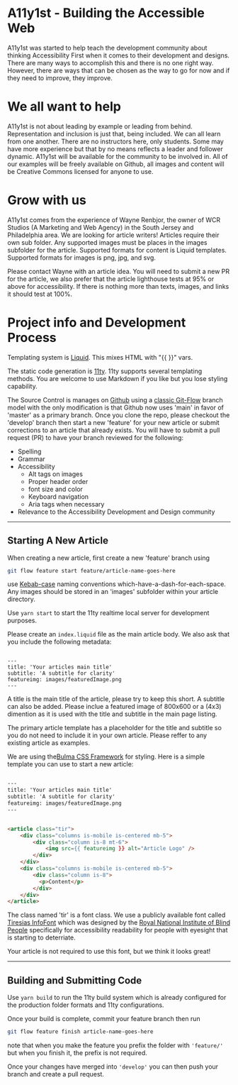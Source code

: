 # A11y1st - Building the Accessible Web

A11y1st was started to help teach the development community about thinking Accessibility First when it comes to their development and designs. There are many ways to accomplish this and there is no one right way. However, there are ways that can be chosen as the way to go for now and if they need to improve, they improve. 


# We all want to help
A11y1st is not about leading by example or leading from behind. Representation and inclusion is just that, being included. We can all learn from one another. There are no instructors here, only students. Some may have more experience but that by no means reflects a leader and follower dynamic. A11y1st will be available for the community to be involved in. All of our examples will be freely available on Github, all images and content will be Creative Commons licensed for anyone to use.

# Grow with us 
A11y1st comes from the experience of Wayne Renbjor, the owner of WCR Studios (A Marketing and Web Agency) in the South Jersey and Philadelphia area. We are looking for article writers! Articles require their own sub folder. Any supported images must be places in the images subfolder for the article. Supported formats for content is Liquid templates. Supported formats for images is png, jpg, and svg.

Please contact Wayne with an article idea. You will need to submit a new PR for the article, we also prefer that the article lighthouse tests at 95% or above for accessibility. If there is nothing more than texts, images, and links it should test at 100%.

# Project info and Development Process

Templating system is [Liquid](https://liquidjs.com/tutorials/intro-to-liquid.html). This mixes HTML with "{{ }}" vars.

The static code generation is [11ty](https://www.11ty.dev/). 11ty supports several templating methods. You are welcome to use Markdown if you like but you lose styling capability.

The Source Control is manages on [Github](https://github.com/Wrenbjor/a11y1st) using a [classic Git-Flow](https://datasift.github.io/gitflow/IntroducingGitFlow.html) branch model with the only modification is that Github now uses 'main' in favor of 'master' as a primary branch. Once you clone the repo, please checkout the 'develop' branch then start a new 'feature' for your new article or submit corrections to an article that already exists. You will have to submit a pull request (PR) to have your branch reviewed for the following:

- Spelling
- Grammar
- Accessibility
  - Alt tags on images
  - Proper header order
  - font size and color
  - Keyboard navigation
  - Aria tags when necessary
- Relevance to the Accessibility Development and Design community

----

## Starting A New Article

When creating a new article, first create a new 'feature' branch using 

```bash
git flow feature start feature/article-name-goes-here
```
use [Kebab-case](https://www.theserverside.com/definition/Kebab-case) naming conventions which-have-a-dash-for-each-space.
Any images should be stored in an 'images' subfolder within your article directory.

Use ``` yarn start ``` to start the 11ty realtime local server for development purposes.

Please create an ``` index.liquid ``` file as the main article body. We also ask that you include the following metadata:

```liquid

---
title: 'Your articles main title'
subtitle: 'A subtitle for clarity'
featureimg: images/featuredImage.png
---

```

A title is the main title of the article, please try to keep this short.
A subtitle can also be added.
Please inclue a featured image of 800x600 or a (4x3) dimention as it is used with the title and subtitle in the main page listing.

The primary article template has a placeholder for the title and subtitle so you do not need to include it in your own article. Please reffer to any existing article as examples.

We are using the[Bulma CSS Framework](https://bulma.io/documentation/) for styling. Here is a simple template you can use to start a new article:

```html

---
title: 'Your articles main title'
subtitle: 'A subtitle for clarity'
featureimg: images/featuredImage.png
---


<article class="tir">
    <div class="columns is-mobile is-centered mb-5">
        <div class="column is-8 mt-6">
            <img src={{ featureimg }} alt="Article Logo" />
        </div>
    </div>
    <div class="columns is-mobile is-centered mb-5">
        <div class="column is-8">
          <p>Content</p>
        </div>
    </div>
</article>

```

The class named 'tir' is a font class. We use a publicly available font called [Tiresias InfoFont](https://www.fontsquirrel.com/fonts/Tiresias-Infofont) which was designed by the [Royal National Institute of Blind People](https://www.rnib.org.uk/) specifically for accessibility readability for people with eyesight that is starting to deterriate.

Your article is not required to use this font, but we think it looks great!

----
## Building and Submitting Code

Use ``` yarn build ``` to run the 11ty build system which is already configured for the production folder formats and 11ty configurations.

Once your build is complete, commit your feature branch then run 
```bash 
git flow feature finish article-name-goes-here
```
note that when you make the feature you prefix the folder with ``` 'feature/' ```  but when you finish it, the prefix is not required.

Once your changes have merged into ``` 'develop' ``` you can then push your branch and create a pull request.

